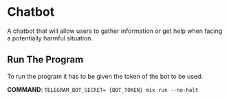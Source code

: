 # Chatbot

A chatbot that will allow users to gather information or get help when facing a potentially harmful situation.

## Run The Program

To run the program it has to be given the token of the bot to be used:

**COMMAND**: `TELEGRAM_BOT_SECRET= {BOT_TOKEN} mix run --no-halt`
